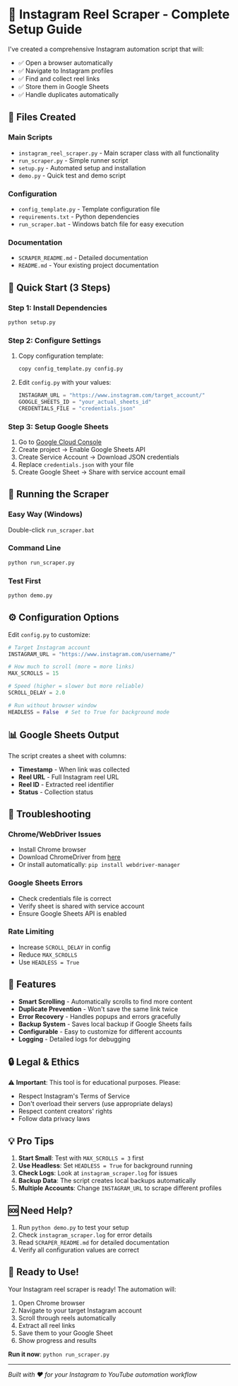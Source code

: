 # 🤖 Instagram Reel Scraper - Complete Setup Guide

I've created a comprehensive Instagram automation script that will:
- ✅ Open a browser automatically
- ✅ Navigate to Instagram profiles
- ✅ Find and collect reel links
- ✅ Store them in Google Sheets
- ✅ Handle duplicates automatically

## 📁 Files Created

### Main Scripts
- `instagram_reel_scraper.py` - Main scraper class with all functionality
- `run_scraper.py` - Simple runner script
- `setup.py` - Automated setup and installation
- `demo.py` - Quick test and demo script

### Configuration
- `config_template.py` - Template configuration file
- `requirements.txt` - Python dependencies
- `run_scraper.bat` - Windows batch file for easy execution

### Documentation
- `SCRAPER_README.md` - Detailed documentation
- `README.md` - Your existing project documentation

## 🚀 Quick Start (3 Steps)

### Step 1: Install Dependencies
```bash
python setup.py
```

### Step 2: Configure Settings
1. Copy configuration template:
   ```bash
   copy config_template.py config.py
   ```

2. Edit `config.py` with your values:
   ```python
   INSTAGRAM_URL = "https://www.instagram.com/target_account/"
   GOOGLE_SHEETS_ID = "your_actual_sheets_id"
   CREDENTIALS_FILE = "credentials.json"
   ```

### Step 3: Setup Google Sheets
1. Go to [Google Cloud Console](https://console.cloud.google.com/)
2. Create project → Enable Google Sheets API
3. Create Service Account → Download JSON credentials
4. Replace `credentials.json` with your file
5. Create Google Sheet → Share with service account email

## 🎯 Running the Scraper

### Easy Way (Windows)
Double-click `run_scraper.bat`

### Command Line
```bash
python run_scraper.py
```

### Test First
```bash
python demo.py
```

## ⚙️ Configuration Options

Edit `config.py` to customize:

```python
# Target Instagram account
INSTAGRAM_URL = "https://www.instagram.com/username/"

# How much to scroll (more = more links)
MAX_SCROLLS = 15

# Speed (higher = slower but more reliable)
SCROLL_DELAY = 2.0

# Run without browser window
HEADLESS = False  # Set to True for background mode
```

## 📊 Google Sheets Output

The script creates a sheet with columns:
- **Timestamp** - When link was collected
- **Reel URL** - Full Instagram reel URL
- **Reel ID** - Extracted reel identifier  
- **Status** - Collection status

## 🔧 Troubleshooting

### Chrome/WebDriver Issues
- Install Chrome browser
- Download ChromeDriver from [here](https://chromedriver.chromium.org/)
- Or install automatically: `pip install webdriver-manager`

### Google Sheets Errors
- Check credentials file is correct
- Verify sheet is shared with service account
- Ensure Google Sheets API is enabled

### Rate Limiting
- Increase `SCROLL_DELAY` in config
- Reduce `MAX_SCROLLS` 
- Use `HEADLESS = True`

## 🎯 Features

- **Smart Scrolling** - Automatically scrolls to find more content
- **Duplicate Prevention** - Won't save the same link twice
- **Error Recovery** - Handles popups and errors gracefully
- **Backup System** - Saves local backup if Google Sheets fails
- **Configurable** - Easy to customize for different accounts
- **Logging** - Detailed logs for debugging

## 🔒 Legal & Ethics

⚠️ **Important**: This tool is for educational purposes. Please:
- Respect Instagram's Terms of Service
- Don't overload their servers (use appropriate delays)
- Respect content creators' rights
- Follow data privacy laws

## 💡 Pro Tips

1. **Start Small**: Test with `MAX_SCROLLS = 3` first
2. **Use Headless**: Set `HEADLESS = True` for background running
3. **Check Logs**: Look at `instagram_scraper.log` for issues
4. **Backup Data**: The script creates local backups automatically
5. **Multiple Accounts**: Change `INSTAGRAM_URL` to scrape different profiles

## 🆘 Need Help?

1. Run `python demo.py` to test your setup
2. Check `instagram_scraper.log` for error details
3. Read `SCRAPER_README.md` for detailed documentation
4. Verify all configuration values are correct

## 🎉 Ready to Use!

Your Instagram reel scraper is ready! The automation will:
1. Open Chrome browser
2. Navigate to your target Instagram account
3. Scroll through reels automatically
4. Extract all reel links
5. Save them to your Google Sheet
6. Show progress and results

**Run it now**: `python run_scraper.py`

---
*Built with ❤️ for your Instagram to YouTube automation workflow*
